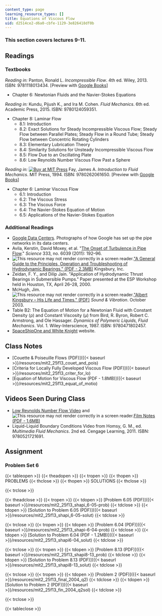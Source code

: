 ```yaml
---
content_type: page
learning_resource_types: []
title: Equations of Viscous Flow
uid: d2514ce2-d6a0-cbfe-1129-3e826418df0b
---
```


### This section covers lectures 9-11.

Readings
--------

### Textbooks

_Reading in:_ Panton, Ronald L. _Incompressible Flow_. 4th ed. Wiley, 2013. ISBN: 9781118013434. \[Preview with [Google Books](http://books.google.com/books?id=sa4eAAAAQBAJ&pg=PAfrontcover)\]

*   Chapter 6: Newtonian Fluids and the Navier-Stokes Equations

_Reading in:_ Kundu, Pijush K., and Ira M. Cohen. _Fluid Mechanics_. 6th ed. Academic Press, 2015. ISBN: 9780124059351.

*   Chapter 8: Laminar Flow
    *   8.1: Introduction
    *   8.2: Exact Solutions for Steady Incompressible Viscous Flow; Steady Flow between Parallel Plates; Steady Flow in a Round Tube; Steady Flow between Concentric Rotating Cylinders
    *   8.3: Elementary Lubrication Theory
    *   8.4: Similarity Solutions for Unsteady Incompressible Viscous Flow
    *   8.5: Flow Due to an Oscillating Plate
    *   8.6: Low Reynolds Number Viscous Flow Past a Sphere

_Reading in:_ [![Buy at MIT
Press](/images/mp_logo.gif)](https://mitpress.mit.edu/9780262061650) Fay, James A. _Introduction to Fluid Mechanics_. MIT Press, 1994. ISBN: 9780262061650. \[Preview with [Google Books](http://books.google.com/books?id=XGVpue4954wC&pg=PAfrontcover)\]

*   Chapter 6: Laminar Viscous Flow
    *   6.1: Introduction
    *   6.2: The Viscous Stress
    *   6.3: The Viscous Force
    *   6.4: The Navier-Stokes Equation of Motion
    *   6.5: Applications of the Navier-Stokes Equation

### Additional Readings

*   [Google Data Centers](http://www.google.com/about/datacenters/gallery/#/). Photographs of how Google has set up the pipe networks in its data centers.
*   Avila, Kerstin, David Moxey, et al. "[The Onset of Turbulence in Pipe Flow](http://dx.doi.org/10.1126/science.1203223)." _Science_ 333, no. 6039 (2011): 192–96.
*   ![This resource may not render correctly in a screen reader.](/images/inacessible.gif)["A General Guide to the Principles, Operation and Troubleshooting of Hydrodynamic Bearings." (PDF - 2.3MB)](http://www.kingsbury.com/pdf/universe_brochure.pdf) Kingsbury, Inc.
*   Zeidan, F. Y., and Dilip Jain. "Application of Hydrodynamic Thrust Bearings in Submersible Pumps." Paper presented at the ESP Workshop held in Houston, TX, April 26–28, 2000.
*   McHugh, Jim. ![This resource may not render correctly in a screen reader.](/images/inacessible.gif)["Albert Kingsbury – His Life and Times." (PDF)](http://www.massengineers.com/Documents/albert_kingsbury.pdf) _Sound & Vibration_. October 2003.
*   Table B2: The Equation of Motion for a Newtonian Fluid with Constant Density (ρ) and Constant Viscosity (μ) from Bird, R. Byron, Robert C. Armstrong, and Ole Hassager. _Dynamics of Polymeric Liquids, Fluid Mechanics_. Vol. 1. Wiley-Interscience, 1987. ISBN: 9780471802457.
*   [SpaceShipOne and White Knight](https://airandspace.si.edu/multimedia-gallery/spaceshipone-and-white-knightnasm-9a03260jpg) website.

Class Notes
-----------

*   [Couette & Poiseuille Flows (PDF)]({{< baseurl >}}/resources/mit2_25f13_couet_and_pois)
*   [Criteria for Locally Fully Developed Viscous Flow (PDF)]({{< baseurl >}}/resources/mit2_25f13_criter_for_lo)
*   [Equation of Motion for Viscous Flow (PDF - 1.8MB)]({{< baseurl >}}/resources/mit2_25f13_equat_of_motio)

Videos Seen During Class
------------------------

*   [Low Reynolds Number Flow Video](https://youtu.be/51-6QCJTAjU) and ![This resource may not render correctly in a screen reader.](/images/inacessible.gif)[Film Notes (PDF - 1.6MB)](http://web.mit.edu/hml/ncfmf/07LRNF.pdf)
*   Liquid-Liquid Boundary Conditions Video from Homsy, G. M., ed. _Multimedia Fluid Mechanics_. 2nd ed. Cengage Learning, 2011. ISBN: 9780521721691.

Assignment
----------

### Problem Set 6

{{< tableopen >}}
{{< theadopen >}}
{{< tropen >}}
{{< thopen >}}
PROBLEMS
{{< thclose >}}
{{< thopen >}}
SOLUTIONS
{{< thclose >}}

{{< trclose >}}

{{< theadclose >}}
{{< tropen >}}
{{< tdopen >}}
[Problem 6.05 (PDF)]({{< baseurl >}}/resources/mit2_25f13_shapi_6-05-prob)
{{< tdclose >}}
{{< tdopen >}}
[Solution to Problem 6.05 (PDF)]({{< baseurl >}}/resources/mit2_25f13_shapi_6-05-solut)
{{< tdclose >}}

{{< trclose >}}
{{< tropen >}}
{{< tdopen >}}
[Problem 6.04 (PDF)]({{< baseurl >}}/resources/mit2_25f13_shapi-6-04-prob)
{{< tdclose >}}
{{< tdopen >}}
[Solution to Problem 6.04 (PDF - 1.2MB)]({{< baseurl >}}/resources/mit2_25f13_shapi6-04_solut)
{{< tdclose >}}

{{< trclose >}}
{{< tropen >}}
{{< tdopen >}}
[Problem 8.13 (PDF)]({{< baseurl >}}/resources/mit2_25f13_shapi8-13_prob)
{{< tdclose >}}
{{< tdopen >}}
[Solution to Problem 8.13 (PDF)]({{< baseurl >}}/resources/mit2_25f13_shapi8-13_solut)
{{< tdclose >}}

{{< trclose >}}
{{< tropen >}}
{{< tdopen >}}
[Problem 2 (PDF)]({{< baseurl >}}/resources/mit2_25f13_final_2004_q2)
{{< tdclose >}}
{{< tdopen >}}
[Solution to Problem 2 (PDF)]({{< baseurl >}}/resources/mit2_25f13_fin_2004_q2sol)
{{< tdclose >}}

{{< trclose >}}

{{< tableclose >}}